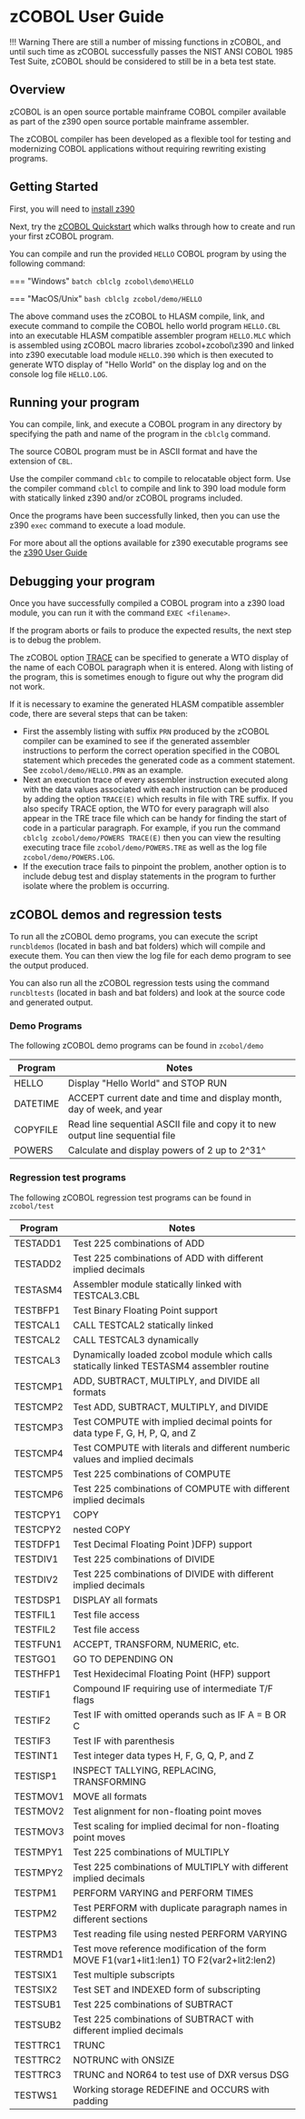 # zCOBOL User Guide

!!! Warning
    There are still a number of missing functions in zCOBOL, and until such time
    as zCOBOL successfully passes the NIST ANSI COBOL 1985 Test Suite, zCOBOL
    should be considered to still be in a beta test state.

## Overview

zCOBOL is an open source portable mainframe COBOL compiler available as part of
the z390 open source portable mainframe assembler.

The zCOBOL compiler has been developed as a flexible tool for testing and
modernizing COBOL applications without requiring rewriting existing programs.

## Getting Started

First, you will need to [install z390](/getting_started/install)

Next, try the [zCOBOL Quickstart](/getting_started/quickstart#hello-zcobol) which walks through 
how to create and run your first zCOBOL program.

You can compile and run the provided `HELLO` COBOL program by using the following command:

=== "Windows"
    ```batch
    cblclg zcobol\demo\HELLO
    ```

=== "MacOS/Unix"
    ```bash
    cblclg zcobol/demo/HELLO
    ```

The above command uses the zCOBOL to HLASM compile, link, and execute command
to compile the COBOL hello world program `HELLO.CBL` into an
executable HLASM compatible assembler program `HELLO.MLC`
which is assembled using zCOBOL macro libraries zcobol+zcobol\z390 and linked
into z390 executable load module `HELLO.390` which is then executed to generate
WTO display of "Hello World" on the display log and on the console log file
`HELLO.LOG`.

## Running your program

You can compile, link, and execute a COBOL program in any directory by
specifying the path and name of the program in the `cblclg` command.

The source COBOL program must be in ASCII format and have the extension of `CBL`.

Use the compiler command `cblc` to compile to relocatable object form.
Use the compiler command `cblcl` to compile and link to 390 load module form
with statically linked z390 and/or zCOBOL programs included.

Once the programs have been successfully linked, then you can use the
z390 `exec` command to execute a load module.

For more about all the options available for z390 executable programs
see the [z390 User Guide](/user_guide/z390/commands)

## Debugging your program

Once you have successfully compiled a COBOL program into a z390 load module,
you can run it with the command `EXEC <filename>`.

If the program aborts or fails to produce the expected results, the next step
is to debug the problem.

The zCOBOL option [TRACE](/user_guide/zCOBOL/zCOBOL_options#TRACE) can be specified 
to generate a WTO display of the name of each COBOL paragraph when it is entered. 
Along with listing of the program, this is sometimes enough to figure out why the 
program did not work.

If it is necessary to examine the generated HLASM compatible assembler code,
there are several steps that can be taken:

* First the assembly listing with suffix `PRN` produced by the zCOBOL compiler
  can be examined to see if the generated assembler instructions to
  perform the correct operation specified in the COBOL statement
  which precedes the generated code as a comment statement.
  See `zcobol/demo/HELLO.PRN` as an example.  
* Next an execution trace of every assembler instruction executed along
  with the data values associated with each instruction can be produced
  by adding the option `TRACE(E)` which results in file with TRE suffix.
  If you also specify TRACE option, the WTO for every paragraph will also appear
  in the TRE trace file which can be handy for finding the start of code
  in a particular paragraph. For example, if you run the command
  `cblclg zcobol/demo/POWERS TRACE(E)` then you can view the resulting executing
  trace file `zcobol/demo/POWERS.TRE` as well as the log file `zcobol/demo/POWERS.LOG`.
* If the execution trace fails to pinpoint the problem, another option is
  to include debug test and display statements in the program to further
  isolate where the problem is occurring.

## zCOBOL demos and regression tests

To run all the zCOBOL demo programs, you can execute the script `runcbldemos`
(located in bash and bat folders) which will compile and execute them. You can 
then view the log file for each demo program to see the output produced. 

You can also run all the zCOBOL regression tests using the command `runcbltests`
(located in bash and bat folders) and look at the source code and generated output.

### Demo Programs

The following zCOBOL demo programs can be found in `zcobol/demo`

| Program  | Notes                                                                          |
|----------|--------------------------------------------------------------------------------|
| HELLO    | Display "Hello World" and STOP RUN                                             |
| DATETIME | ACCEPT current date and time and display month, day of week, and year          |
| COPYFILE | Read line sequential ASCII file and copy it to new output line sequential file |
| POWERS   | Calculate and display powers of 2 up to 2^31^                                  |

### Regression test programs

The following zCOBOL regression test programs can be found in `zcobol/test`

| Program  | Notes                                                                                      |
|----------|--------------------------------------------------------------------------------------------|
| TESTADD1 | Test 225 combinations of ADD                                                               |
| TESTADD2 | Test 225 combinations of ADD with different implied decimals                               |
| TESTASM4 | Assembler module statically linked with TESTCAL3.CBL                                       |
| TESTBFP1 | Test Binary Floating Point support                                                         |
| TESTCAL1 | CALL TESTCAL2 statically linked                                                            |
| TESTCAL2 | CALL TESTCAL3 dynamically                                                                  |
| TESTCAL3 | Dynamically loaded zcobol module which calls statically linked TESTASM4 assembler routine  |
| TESTCMP1 | ADD, SUBTRACT, MULTIPLY, and DIVIDE all formats                                            |
| TESTCMP2 | Test ADD, SUBTRACT, MULTIPLY, and DIVIDE                                                   |
| TESTCMP3 | Test COMPUTE with implied decimal points for data type F, G, H, P, Q, and Z                |
| TESTCMP4 | Test COMPUTE with literals and different numberic values and implied decimals              |
| TESTCMP5 | Test 225 combinations of COMPUTE                                                           |
| TESTCMP6 | Test 225 combinations of COMPUTE with different implied decimals                           |
| TESTCPY1 | COPY                                                                                       |
| TESTCPY2 | nested COPY                                                                                |
| TESTDFP1 | Test Decimal Floating Point )DFP) support                                                  |
| TESTDIV1 | Test 225 combinations of DIVIDE                                                            |
| TESTDIV2 | Test 225 combinations of DIVIDE with different implied decimals                            |
| TESTDSP1 | DISPLAY all formats                                                                        |
| TESTFIL1 | Test file access                                                                           |
| TESTFIL2 | Test file access                                                                           |
| TESTFUN1 | ACCEPT, TRANSFORM, NUMERIC, etc.                                                           |
| TESTGO1  | GO TO DEPENDING ON                                                                         |
| TESTHFP1 | Test Hexidecimal Floating Point (HFP) support                                              |
| TESTIF1  | Compound IF requiring use of intermediate T/F flags                                        |
| TESTIF2  | Test IF with omitted operands such as IF A = B OR C                                        |
| TESTIF3  | Test IF with parenthesis                                                                   |
| TESTINT1 | Test integer data types H, F, G, Q, P, and Z                                               |
| TESTISP1 | INSPECT TALLYING, REPLACING, TRANSFORMING                                                  |
| TESTMOV1 | MOVE all formats                                                                           |
| TESTMOV2 | Test alignment for non-floating point moves                                                |
| TESTMOV3 | Test scaling for implied decimal for non-floating point moves                              |
| TESTMPY1 | Test 225 combinations of MULTIPLY                                                          |
| TESTMPY2 | Test 225 combinations of MULTIPLY with different implied decimals                          |
| TESTPM1  | PERFORM VARYING and PERFORM TIMES                                                          |
| TESTPM2  | Test PERFORM with duplicate paragraph names in different sections                          |
| TESTPM3  | Test reading file using nested PERFORM VARYING                                             |
| TESTRMD1 | Test move reference modification of the form MOVE F1(var1+lit1:len1) TO F2(var2+lit2:len2) |
| TESTSIX1 | Test multiple subscripts                                                                   |
| TESTSIX2 | Test SET and INDEXED form of subscripting                                                  |
| TESTSUB1 | Test 225 combinations of SUBTRACT                                                          |
| TESTSUB2 | Test 225 combinations of SUBTRACT with different implied decimals                          |
| TESTTRC1 | TRUNC                                                                                      |
| TESTTRC2 | NOTRUNC with ONSIZE                                                                        |
| TESTTRC3 | TRUNC and NOR64 to test use of DXR versus DSG                                              |
| TESTWS1  | Working storage REDEFINE and OCCURS with padding                                           |
